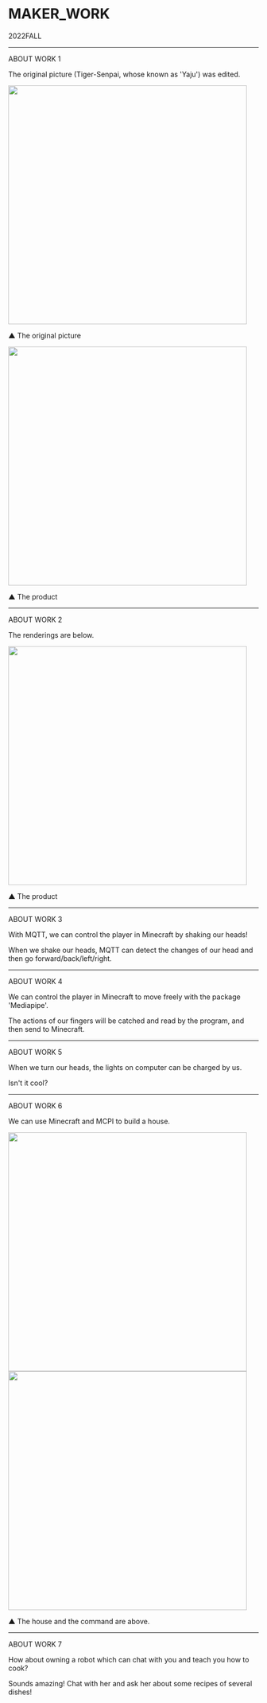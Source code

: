 # MAKER_WORK
2022FALL

********************

ABOUT WORK 1

The original picture (Tiger-Senpai, whose known as 'Yaju') was edited.

<img src="https://user-images.githubusercontent.com/72453752/209828856-e0a8d258-07fe-4e6f-96a9-7179d157074f.jpg" width="480px">

▲ The original picture

<img src="https://user-images.githubusercontent.com/72453752/209828720-aa8ea331-78a7-416e-aa65-22a77acfdc69.png" width="480px">

▲ The product

********************

ABOUT WORK 2

The renderings are below.

<img src="https://user-images.githubusercontent.com/72453752/209893549-c96e7143-2d74-46c2-87f8-7c40c9a4ded6.jpg" width="480px">

▲ The product

********************

ABOUT WORK 3

With MQTT, we can control the player in Minecraft by shaking our heads!

When we shake our heads, MQTT can detect the changes of our head and then go forward/back/left/right.

********************

ABOUT WORK 4

We can control the player in Minecraft to move freely with the package 'Mediapipe'.

The actions of our fingers will be catched and read by the program, and then send to Minecraft.

********************

ABOUT WORK 5

When we turn our heads, the lights on computer can be charged by us.

Isn't it cool?

********************

ABOUT WORK 6

We can use Minecraft and MCPI to build a house.

<img src="https://user-images.githubusercontent.com/72453752/209934691-c65c9ea1-0619-4349-9f71-84f36e8b9672.png" width="480px">

<img src="https://user-images.githubusercontent.com/72453752/209934716-55597e09-fc5c-4a07-a660-37361feea1c3.png" width="480px">

▲ The house and the command are above.

********************

ABOUT WORK 7

How about owning a robot which can chat with you and teach you how to cook?

Sounds amazing! Chat with her and ask her about some recipes of several dishes!
